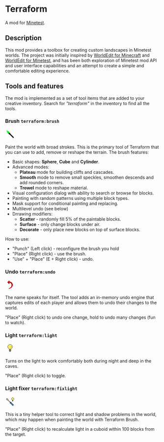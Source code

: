 # Terraform 

A mod for [Minetest](https://www.minetest.net/).

## Description

This mod provides a toolbox for creating custom landscapes in Minetest worlds.
The project was initially inspired by [WorldEdit for Minecraft](https://enginehub.org/worldedit/)
and [WorldEdit for Minetest](https://github.com/Uberi/Minetest-WorldEdit), and has been
both exploration of Minetest mod API and user interface capabilities and an attempt to
create a simple and comfortable editing experience.

## Tools and features

The mod is implemented as a set of tool items that are added to your creative inventory.
Search for _"terraform"_ in the inventory to find all the tools.

### Brush `terraform:brush`

![(brush icon)](images/terraform_tool_brush_green.png "Brush tool icon") 

Paint the world with broad strokes. This is the primary tool of Terraform that
you can use to add, remove or reshape the terrain. The brush features:

* Basic shapes: **Sphere**, **Cube** and **Cylinder**.
* Advanced modes:
  * **Plateau** mode for building cliffs and cascades.
  * **Smooth** mode to remove small speckles, smoothen descends and add rounded corners.
  * **Trowel** mode to reshape material.
* Visual configuration dialog with ability to search or browse for blocks.
* Painting with random patterns using multiple block types.
* Mask support for conditional painting and replacing.
* Multilevel undo (see below)
* Drrawing modifiers:
  * **Scatter** - randomly fill 5% of the paintable blocks.
  * **Surface** - only change blocks under air.
  * **Decorate** - only place new blocks on top of surface blocks.

How to use:

* "Punch" (Left click) - reconfigure the brush you hold
* "Place" (Right click) - use the brush.
* "Use" + "Place" (E + Right click) - undo.

### Undo `terraform:undo`

![(undo icon)](textures/terraform_tool_undo.png "Undo tool icon") 

The name speaks for itself. The tool adds an in-memory undo engine that captures edits of each player and allows them to undo their changes to the world.

"Place" (Right click) to undo one change, hold to undo many changes (fun to watch).

### Light `terraform:light`

![(light icon)](textures/terraform_tool_light.png "Light tool icon") 

Turns on the light to work comfortably both during night and deep in the caves.

"Place" (Right click) to toggle.

### Light fixer `terraform:fixlight`

![(light fixer icon)](textures/terraform_tool_fix_light.png "Light fixer tool icon") 

This is a tiny helper tool to correct light and shadow problems in the world, which may happen when painting the world with Terraform Brush.

"Place" (Right click) to recalculate light in a cuboid within 100 blocks from the target.

